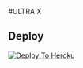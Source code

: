 #ULTRA X

## Deploy
[![Deploy To Heroku](https://www.herokucdn.com/deploy/button.svg)](https://dashboard.heroku.com/new?button-url=https%253A%252F%252Fgithub.com%252mrcoolmj%252FHEROKU&template=https%253A%252F%252Fgithub.com%caruserbot%252FHEROKU)
